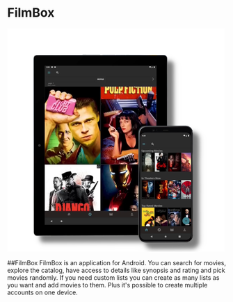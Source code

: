 # FilmBox

<img
  src="/img/filmbox.png"
  alt="Alt text"
  title="Optional title"
  style="display: inline-block; margin: 0 auto; width: 500px">
  
##FilmBox
FilmBox is an application for Android.
You can search for movies, explore the catalog, have access to details like synopsis and rating and pick movies randomly. 
If you need custom lists you can create as many lists as you want and add movies to them. 
Plus it's possible to create multiple accounts on one device.
